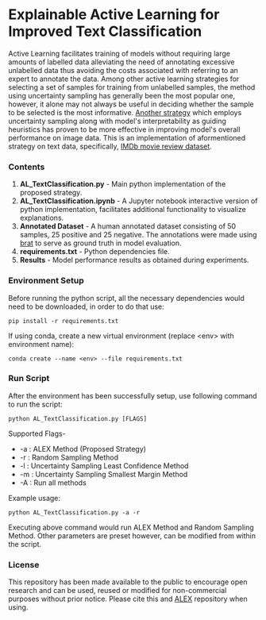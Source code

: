 # Explainable Active Learning for Improved Text Classification
 
Active Learning facilitates training of models without requiring large amounts of labelled data alleviating the need of annotating excessive unlabelled data thus avoiding the costs associated with referring to an expert to annotate the data. Among other active learning strategies for selecting a set of samples for training from unlabelled samples, the method using uncertainty sampling has generally been the most popular one, however, it alone may not always be useful in deciding whether the sample to be selected is the most informative. [Another strategy](https://github.com/Ishani-Mondal/Explainable_Active_Learning) which employs uncertainty sampling along with model's interpretability as guiding heuristics has proven to be more effective in improving model's overall performance on image data. This is an implementation of aformentioned strategy on text data, specifically, [IMDb movie review dataset](https://ai.stanford.edu/~amaas/data/sentiment/).


### Contents
1. **AL_TextClassification.py** - Main python implementation of the proposed strategy.
2. **AL_TextClassification.ipynb** - A Jupyter notebook interactive version of python implementation, facilitates additional functionality to visualize explanations.
3. **Annotated Dataset** - A human annotated dataset consisting of 50 samples, 25 positive and 25 negative. The annotations were made using [brat](https://brat.nlplab.org/) to serve as ground truth in model evaluation.
4. **requirements.txt** - Python dependencies file.
5. **Results** - Model performance results as obtained during experiments.

### Environment Setup
Before running the python script, all the necessary dependencies would need to be downloaded, in order to do that use:

`pip install -r requirements.txt`

If using conda, create a new virtual environment (replace \<env\> with environment name):
 
`conda create --name <env> --file requirements.txt`
 
 ### Run Script
 After the environment has been successfully setup, use following command to run the script:
 
 `python AL_TextClassification.py [FLAGS]`
 
 Supported Flags-
 - -a : ALEX Method (Proposed Strategy)
 - -r : Random Sampling Method
 - -l : Uncertainty Sampling Least Confidence Method
 - -m : Uncertainty Sampling Smallest Margin Method
 - -A : Run all methods
 
 Example usage:
 
 `python AL_TextClassification.py -a -r`
 
 Executing above command would run ALEX Method and Random Sampling Method. Other parameters are preset however, can be modified from within the script.
 
 ### License
 
 This repository has been made available to the public to encourage open research and can be used, reused or modified for non-commercial purposes without prior notice. Please cite this and [ALEX](https://github.com/Ishani-Mondal/Explainable_Active_Learning) repository when using.
